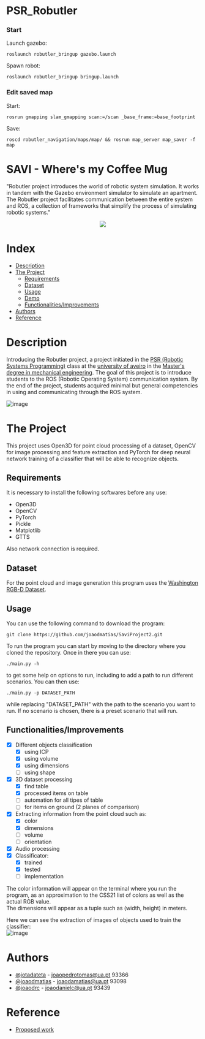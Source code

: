 # PSR_Robutler


### Start

Launch gazebo:
```
roslaunch robutler_bringup gazebo.launch
```

Spawn robot:
```
roslaunch robutler_bringup bringup.launch
```

### Edit saved map
Start:
```
rosrun gmapping slam_gmapping scan:=/scan _base_frame:=base_footprint
```
Save:
```
roscd robutler_navigation/maps/map/ && rosrun map_server map_saver -f map
```


# SAVI - Where's my Coffee Mug

"Robutler project introduces the world of robotic system simulation. It works in tandem with the Gazebo environment simulator to simulate an apartment. The Robutler project facilitates communication between the entire system and ROS, a collection of frameworks that simplify the process of simulating robotic systems."

<p align="center">
  <img src="https://www.hipersuper.pt/wp-content/uploads/2012/12/Universidade-de-Aveiro.jpg">
</p>

Index
=================

  * [Description](#description)
  * [The Project](#the-project)
      * [Requirements](#requirements)
      * [Dataset](#dataset)
      * [Usage](#usage)
      * [Demo](#demo)
      * [Functionalities/Improvements](#functionalitiesimprovements)
  * [Authors](#authors)
  * [Reference](#reference)


# Description

Introducing the Robutler project, a project initiated in the [PSR (Robotic Systems Programming)](linkPSR) class at the [university of aveiro](https://www.ua.pt/) in the [Master's degree in mechanical engineering](https://www.ua.pt/pt/curso/488). The goal of this project is to introduce students to the ROS (Robotic Operating System) communication system. By the end of the project, students acquired minimal but general competencies in using and communicating through the ROS system.

![image](https://user-images.githubusercontent.com/92520749/215944005-0af835c8-5634-4e37-bc28-ef263991ea8d.png)

# The Project
This project uses Open3D for point cloud processing of a dataset, OpenCV for image processing and feature extraction and PyTorch for deep neural network training of a classifier that will be able to recognize objects.

## Requirements
It is necessary to install the following softwares before any use:
* Open3D
* OpenCV
* PyTorch
* Pickle
* Matplotlib
* GTTS


Also network connection is required.

## Dataset
For the point cloud and image generation this program uses the [Washington RGB-D Dataset](https://rgbd-dataset.cs.washington.edu/).


## Usage

You can use the following command to download the program:
```
git clone https://github.com/joaodmatias/SaviProject2.git
```
To run the program you can start by moving to the directory where you cloned the repository. Once in there you can use:
```
./main.py -h
```
to get some help on options to run, including to add a path to run different scenarios.
You can then use:
```
./main.py -p DATASET_PATH
```
while replacing "DATASET_PATH" with the path to the scenario you want to run.
If no scenario is chosen, there is a preset scenario that will run.


## Functionalities/Improvements

- [x] Different objects classification
    - [x] using ICP
    - [x] using volume
    - [x] using dimensions
    - [ ] using shape
- [x] 3D dataset processing
    - [x] find table
    - [x] processed items on table
    - [ ] automation for all tipes of table
    - [ ] for items on ground (2 planes of comparison)
- [x] Extracting information from the point cloud such as:
    - [x] color
    - [x] dimensions
    - [ ] volume
    - [ ] orientation 
- [x] Audio processing
- [x] Classificator:
    - [x] trained
    - [x] tested
    - [ ] implementation
    
 The color information will appear on the terminal where you run the program, as an approximation to the CSS21 list of colors as well as the actual RGB value. <br/>
 The dimensions will appear as a tuple such as (width, height) in meters.

Here we can see the extraction of images of objects used to train the classifier: <br/>
![image](https://user-images.githubusercontent.com/92520749/215945372-cfd947f6-9fe8-4e6c-9573-e4fdfc92bb5e.png)


# Authors

- [@jotadateta](https://github.com/jotadateta) - joaopedrotomas@ua.pt 93366
- [@joaodmatias](https://github.com/joaodmatias) - joaodamatias@ua.pt 93098
- [@joaodrc](https://github.com/joaodrc) - joaodanielc@ua.pt 93439


# Reference

 - [Proposed work](https://github.com/miguelriemoliveira/savi_22-23/tree/main/Trabalho2)

